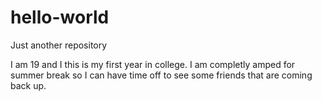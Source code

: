 # hello-world
Just another repository

I am 19 and I this is my first year in college.
I am completly amped for summer break so I can have time off to see some friends that are coming back up.
